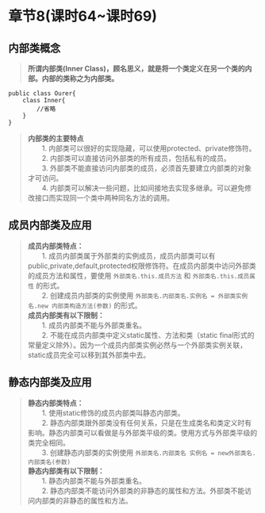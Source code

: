# 章节8(课时64~课时69)  
## 内部类概念  
> **所谓内部类(Inner Class)，顾名思义，就是将一个类定义在另一个类的内部。内部的类称之为内部类。**   
```
public class Ourer{
    class Inner{
        //省略
    }
}
```
> **内部类的主要特点**    
> &ensp;&ensp;&ensp;&ensp;1. 内部类可以很好的实现隐藏，可以使用protected、private修饰符。   
> &ensp;&ensp;&ensp;&ensp;2. 内部类可以直接访问外部类的所有成员，包括私有的成员。   
> &ensp;&ensp;&ensp;&ensp;3. 外部类不能直接访问内部类的成员，必须首先要建立内部类的对象才可访问。   
> &ensp;&ensp;&ensp;&ensp;4. 内部类可以解决一些问题，比如间接地去实现多继承。可以避免修改接口而实现同一个类中两种同名方法的调用。      
## 成员内部类及应用   
> **成员内部类特点：**    
> &ensp;&ensp;&ensp;&ensp;1. 成员内部类属于外部类的实例成员，成员内部类可以有public,private,default,protected权限修饰符。在成员内部类中访问外部类的成员方法和属性，要使用 `外部类名.this.成员方法` 和 `外部类名.this.成员属性` 的形式。    
> &ensp;&ensp;&ensp;&ensp;2. 创建成员内部类的实例使用 `外部类名.内部类名.实例名 = 外部类实例名.new 内部类构造方法(参数)` 的形式。    
> **成员内部类有以下限制：**     
> &ensp;&ensp;&ensp;&ensp;1. 成员内部类不能与外部类重名。        
> &ensp;&ensp;&ensp;&ensp;2. 不能在成员内部类中定义static属性、方法和类（static final形式的常量定义除外）。因为一个成员内部类实例必然与一个外部类实例关联，static成员完全可以移到其外部类中去。   
## 静态内部类及应用   
> **静态内部类特点：**     
> &ensp;&ensp;&ensp;&ensp;1. 使用static修饰的成员内部类叫静态内部类。            
> &ensp;&ensp;&ensp;&ensp;2. 静态内部类跟外部类没有任何关系，只是在生成类名和类定义时有影响。静态内部类可以看做是与外部类平级的类。使用方式与外部类平级的类完全相同。   
> &ensp;&ensp;&ensp;&ensp;3. 创建静态内部类的实例使用 `外部类名.内部类名 实例名 = new外部类名.内部类名(参数)`     
> **静态内部类有以下限制：**     
> &ensp;&ensp;&ensp;&ensp;1. 静态内部类不能与外部类重名。        
> &ensp;&ensp;&ensp;&ensp;2. 静态内部类不能访问外部类的非静态的属性和方法。外部类不能访问内部类的非静态的属性和方法。   




